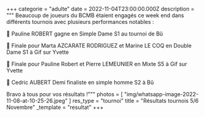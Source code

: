 +++
categorie = "adulte"
date = 2022-11-04T23:00:00.000Z
description = """
Beaucoup de joueurs du BCMB étaient engagés ce week end dans différents tournois avec plusieurs performances notables :
 
🥇 Pauline ROBERT gagne en Simple Dame S1 au tournoi de Bû

🥈 Finale pour Marta AZCARATE RODRIGUEZ et Marine LE COQ en Double Dame S1 à Gif sur Yvette

🥈 Finale pour Pauline Robert et Pierre LEMEUNIER en Mixte S5 à Gif sur Yvette

🥉 Cedric AUBERT Demi finaliste en simple homme S2 à Bû


Bravo à tous pour vos résultats !"""
photos = [ "img/whatsapp-image-2022-11-08-at-10-25-26.jpeg" ]
res_type = "tournoi"
title = "Résultats tournois 5/6 Novembre"
_template = "resultat"
+++


